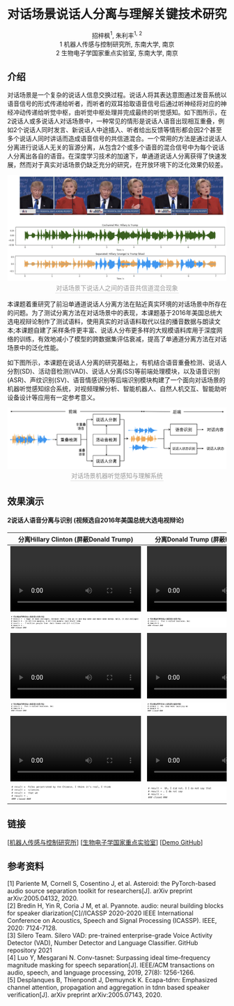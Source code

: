 # <center>对话场景说话人分离与理解关键技术研究</center>

<center>招梓枫<sup>1</sup>, 朱利丰<sup>1, 2</sup></center> 

<center> 1 机器人传感与控制研究所, 东南大学, 南京 </center>

<center> 2 生物电子学国家重点实验室, 东南大学, 南京 </center>

## 介绍

对话场景是一个复杂的说话人信息交换过程。说话人将其表达意图通过发音系统以语音信号的形式传递给听者，而听者的双耳拾取语音信号后通过听神经将对应的神经冲动传递给听觉中枢，由听觉中枢处理并完成最终的听觉感知。如下图所示，在2说话人或多说话人对话场景中，一种常见的情形是说话人语音出现相互重叠，例如2个说话人同时发言、新说话人中途插入、听者给出反馈等情形都会因2个甚至多个说话人同时讲话而造成语音信号的共信道混合。一个常用的方法是通过说话人分离进行说话人无关的盲源分离，从包含2个或多个语音的混合信号中为每个说话人分离出各自的语音。在深度学习技术的加速下，单通道说话人分离获得了快速发展，然而对于真实对话场景仍缺乏充分的研究，在开放环境下的泛化效果仍较差。

<div align=center>
  <img src="fig/cochannel.png" width="620" height=auto />
</div>
<center>
  <div style="color:orange; border-bottom: 1px solid #d9d9d9; display: inline-block; color: #999; padding: 2px;">对话场景下说话人之间的语音共信道混合现象</div>
</center>
   
本课题着重研究了前沿单通道说话人分离方法在贴近真实环境的对话场景中所存在的问题。为了测试分离方法在对话场景中的表现，本课题基于2016年美国总统大选电视辩论制作了测试语料，使用真实的对话语料取代以往的播音数据与朗读文本;本课题自建了采样条件更丰富、说话人分布更多样的大规模语料库用于深度网络的训练，有效地减小了模型的跨数据集评估衰减，提高了单通道分离方法在对话场景中的泛化性能。

如下图所示，本课题在说话人分离的研究基础上，有机结合语音重叠检测、说话人分割(SD)、活动音检测(VAD)、说话人分离(SS)等前端处理模块，以及语音识别(ASR)、声纹识别(SV)、语音情感识别等后端识别模块构建了一个面向对话场景的机器听觉感知综合系统，对视频理解分析、智能机器人、自然人机交互、智能助听设备设计等应用有一定参考意义。

<div align=center>
  <img src="fig/pipeline.png" width="620" height=auto />
</div>
<center>
  <div style="color:orange; border-bottom: 1px solid #d9d9d9; display: inline-block; color: #999; padding: 2px;">对话场景机器听觉感知与理解系统</div>
</center>

## 效果演示

#### 2说话人语音分离与识别 (视频选自2016年美国总统大选电视辩论)

| <center>分离Hillary Clinton (屏蔽Donald Trump)</center> | <center>分离Donald Trump (屏蔽Hillary Clinton)</center> | <center>原始视频</center> |
| :--- | :--- | :--- |
|<video id="video" controls preload poster=""><source id="mp4" src="https://user-images.githubusercontent.com/87401944/158050310-b2ac9e8d-af49-4f49-952d-daf7e26a9874.mp4" type="video/mp4"></videos>|<video id="video" controls preload poster=""><source id="mp4" src="https://user-images.githubusercontent.com/87401944/158050314-614f801e-ca74-4b17-8ce4-ea1b79f81908.mp4" type="video/mp4"></videos>|<video id="video" controls preload poster=""><source id="mp4" src="https://user-images.githubusercontent.com/87401944/158050264-d92fb19b-fd1a-48ba-842a-cb50e7a6e5a7.mp4" type="video/mp4"></videos>|
|<img src="fig/mix1_s1.png"/>|<img src="fig/mix1_s2.png"/>| <center>---</center> |
|<video id="video" controls preload poster=""><source id="mp4" src="https://user-images.githubusercontent.com/87401944/158050586-695be9e2-425e-40bf-95eb-bc56ed87818e.mp4" type="video/mp4"></videos>|<video id="video" controls preload poster=""><source id="mp4" src="https://user-images.githubusercontent.com/87401944/158050590-961c1b8c-31f4-4eb0-b5df-ca310fc9408f.mp4" type="video/mp4"></videos>|<video id="video" controls preload poster=""><source id="mp4" src="https://user-images.githubusercontent.com/87401944/158050584-3546465b-dee5-4723-b305-0700743f27f1.mp4" type="video/mp4"></videos>|
|<img src="fig/mix1_s2.png"/>|<img src="fig/mix2_s2.png"/>| <center>---</center> |
|<video id="video" controls preload poster=""><source id="mp4" src="https://user-images.githubusercontent.com/87401944/158050627-70f05787-0d4e-4bd7-b385-f6a95f975813.mp4" type="video/mp4"></videos>|<video id="video" controls preload poster=""><source id="mp4" src="https://user-images.githubusercontent.com/87401944/158050631-9704acbd-d84a-4079-b6df-60e0c751d870.mp4" type="video/mp4"></videos>|<video id="video" controls preload poster=""><source id="mp4" src="https://user-images.githubusercontent.com/87401944/158050624-37ab323d-f657-41e5-8086-07e944a73b57.mp4" type="video/mp4"></videos>|
|<img src="fig/mix3_s1.png"/>|<img src="fig/mix3_s2.png"/>| <center>---</center> |

<!---
https://user-images.githubusercontent.com/87401944/158050310-b2ac9e8d-af49-4f49-952d-daf7e26a9874.mp4
https://user-images.githubusercontent.com/87401944/158050314-614f801e-ca74-4b17-8ce4-ea1b79f81908.mp4
https://user-images.githubusercontent.com/87401944/158050264-d92fb19b-fd1a-48ba-842a-cb50e7a6e5a7.mp4

https://user-images.githubusercontent.com/87401944/158050586-695be9e2-425e-40bf-95eb-bc56ed87818e.mp4
https://user-images.githubusercontent.com/87401944/158050590-961c1b8c-31f4-4eb0-b5df-ca310fc9408f.mp4
https://user-images.githubusercontent.com/87401944/158050584-3546465b-dee5-4723-b305-0700743f27f1.mp4

https://user-images.githubusercontent.com/87401944/158050627-70f05787-0d4e-4bd7-b385-f6a95f975813.mp4
https://user-images.githubusercontent.com/87401944/158050631-9704acbd-d84a-4079-b6df-60e0c751d870.mp4
https://user-images.githubusercontent.com/87401944/158050624-37ab323d-f657-41e5-8086-07e944a73b57.mp4
-->

## 链接

[[机器人传感与控制研究所](https://ins.seu.edu.cn/26900/list2.htm)] [[生物电子学国家重点实验室](https://sklb.seu.edu.cn/18466/list.htm)] [[Demo GitHub](https://github.com/ZhaZhaFon/demo-speakerseparation)]

## 参考资料

[1] Pariente M, Cornell S, Cosentino J, et al. Asteroid: the PyTorch-based audio source separation toolkit for researchers[J]. arXiv preprint arXiv:2005.04132, 2020.  
[2] Bredin H, Yin R, Coria J M, et al. Pyannote. audio: neural building blocks for speaker diarization[C]//ICASSP 2020-2020 IEEE International Conference on Acoustics, Speech and Signal Processing (ICASSP). IEEE, 2020: 7124-7128.   
[3] Silero Team. Silero VAD: pre-trained enterprise-grade Voice Activity Detector (VAD), Number Detector and Language Classifier. GitHub repository 2021  
[4] Luo Y, Mesgarani N. Conv-tasnet: Surpassing ideal time–frequency magnitude masking for speech separation[J]. IEEE/ACM transactions on audio, speech, and language processing, 2019, 27(8): 1256-1266.  
[5] Desplanques B, Thienpondt J, Demuynck K. Ecapa-tdnn: Emphasized channel attention, propagation and aggregation in tdnn based speaker verification[J]. arXiv preprint arXiv:2005.07143, 2020.  
 
